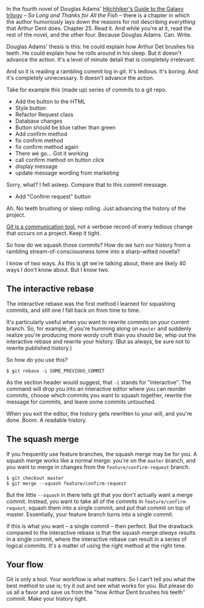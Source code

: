 In the fourth novel of Douglas Adams' [Hitchhiker's Guide to the Galaxy
trilogy][hg2g-trilogy] – *So Long and Thanks for All the Fish* – there is a
chapter in which the author humorously lays down the reasons for not
describing *everything* that Arthur Dent does. Chapter 25. Read it. And while
you're at it, read the rest of the novel, and the other four. Because Douglas
Adams. Can. Write.

Douglas Adams' thesis is this: he could explain how Arthur Det brushes his
teeth. He could explain how he rolls around in his sleep. But it doesn't
advance the action. It's a level of minute detail that is completely
irrelevant.

And so it is reading a rambling commit log in git. It's tedious. It's boring.
And it's completely unnecessary. It doesn't advance the action.

Take for example this (made up) series of commits to a git repo.

* Add the button to the HTML
* Style button
* Refactor Request class
* Database changes
* Button should be blue rather than green
* Add confirm method
* fix confirm method
* fix confirm method again
* There we go... Got it working
* call confirm method on button click
* display message
* update message wording from marketing

Sorry, what? I fell asleep. Compare that to this commit message.

* Add "Confirm request" button

Ah. No teeth brushing or sleep rolling. Just advancing the history of the
project.

[Git is a communication tool][communication-tool], not a verbose record of
every tedious change that occurs on a project. Keep it tight.

So how do we squash those commits? How do we turn our history from a rambling
stream-of-consciousness tome into a sharp-witted novella?

I know of two ways. As this is git we're talking about, there are likely 40
ways I don't know about. But I know two.

## The interactive rebase

The interactive rebase was the first method I learned for squashing commits,
and still one I fall back on from time to time.

It's particularly useful when you want to rewrite commits on your current
branch. So, for example, if you're humming along on `master` and suddenly
realize you're producing more wordy cruft than you should be, whip out the
interactive rebase and rewrite your history. (But as always, be sure not to
rewrite published history.)

So how do you use this?

```
$ git rebase -i SOME_PREVIOUS_COMMIT
```

As the section header would suggest, that `-i` stands for "interactive". The
command will drop you into an interactive editor where you can reorder
commits, choose which commits you want to squash together, rewrite the message
for commits, and leave some commits untouched.

When you exit the editor, the history gets rewritten to your will, and you're
done. Boom. A readable history.

## The squash merge

If you frequently use feature branches, the squash merge may be for you. A
squash merge works like a normal merge: you're on the `master` branch, and you
want to merge in changes from the `feature/confirm-request` branch.

```
$ git checkout master
$ git merge --squash feature/confirm-request
```

But the little `--squash` in there tells git that you don't actually want a
merge commit. Instead, you want to take all of the commits in
`feature/confirm-request`, squash them into a single commit, and put that
commit on top of master. Essentially, your feature branch turns into a single
commit.

If this is what you want – a single commit – then perfect. But the drawback
compared to the interactive rebase is that the squash merge *always* results
in a single commit, where the interactive rebase can result in a series of
logical commits. It's a matter of using the right method at the right time.

## Your flow

Git is only a tool. Your workflow is what matters. So I can't tell you what
the best method to use is; try it out and see what works for you. But please
do us all a favor and save us from the "how Arthur Dent brushes his teeth"
commit. Make your history tight.

[hg2g-trilogy]: http://en.wikipedia.org/wiki/The_Hitchhiker%27s_Guide_to_the_Galaxy
[communication-tool]: /git-is-a-communication-tool
